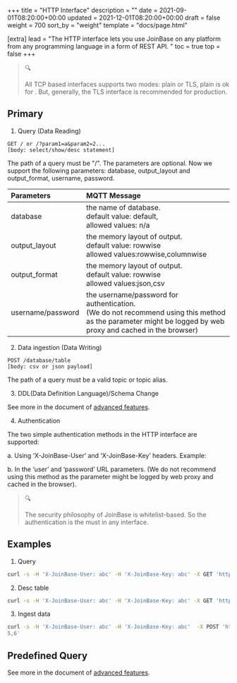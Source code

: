 +++
title = "HTTP Interface"
description = ""
date = 2021-09-01T08:20:00+00:00
updated = 2021-12-01T08:20:00+00:00
draft = false
weight = 700
sort_by = "weight"
template = "docs/page.html"

[extra]
lead = "The HTTP interface lets you use JoinBase on any platform from any programming language in a form of REST API. "
toc = true
top = false
+++

> 🔍
>
> All TCP based interfaces supports two modes: plain or TLS, plain is ok for . But, generally, the TLS interface is recommended for production.

## Primary

1. Query (Data Reading)
```http
GET / or /?param1=a&param2=2... 
[body: select/show/desc statement]
```

The path of a query must be "/". The parameters are optional. Now we support the following parameters:
database, output_layout and output_format, username, password.

|    Parameters             |         MQTT Message             |
| :------------------- | :------------------------ | 
| database      | the name of database.<br/> default value: default, <br/> allowed values: n/a |
| output_layout | the memory layout of output.<br/> default value: rowwise <br/> allowed values:rowwise,columnwise |
| output_format | the memory layout of output.<br/> default value: rowwise <br/> allowed values:json,csv |
| username/password | the username/password for authentication.<br/> (We do not recommend using this method as the parameter might be logged by web proxy and cached in the browser) |

2. Data ingestion (Data Writing)
```http
POST /database/table
[body: csv or json payload]
```

The path of a query must be a valid topic or topic alias. 

3. DDL(Data Definition Language)/Schema Change

See more in the document of [advanced features](/docs/references/advanced).

4. Authentication

The two simple authentication methods in the HTTP interface are supported:

a. Using ‘X-JoinBase-User’ and ‘X-JoinBase-Key’ headers. Example:

b. In the ‘user’ and ‘password’ URL parameters. (We do not recommend using this method as the parameter might be logged by web proxy and cached in the browser).

> 🔍
>
> The security philosophy of JoinBase is whitelist-based. So the authentication is the must in any interface.

## Examples

1. Query

```bash
curl -s -H 'X-JoinBase-User: abc' -H 'X-JoinBase-Key: abc' -X GET 'http://127.0.0.1:8080/' -d 'select 123'|json_pp
```

2. Desc table

```bash
curl -s -H 'X-JoinBase-User: abc' -H 'X-JoinBase-Key: abc' -X GET 'http://127.0.0.1:8080/?database=abc' -d 'desc table t'|json_pp
```

3. Ingest data

```bash
curl -s -H 'X-JoinBase-User: abc' -H 'X-JoinBase-Key: abc'  -X POST 'http://127.0.0.1:8080/abc/t' -d '3,4
5,6'
```

## Predefined Query

See more in the document of [advanced features](/docs/references/advanced).
